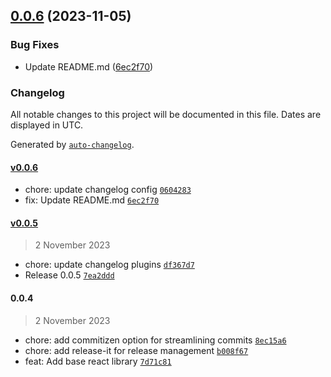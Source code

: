

## [0.0.6](https://github.com/nagaraj-real/suspense-loader/compare/v0.0.5...v0.0.6) (2023-11-05)


### Bug Fixes

* Update README.md ([6ec2f70](https://github.com/nagaraj-real/suspense-loader/commit/6ec2f70e9f2e4f5888aadc6873c8d2d7b4fff969))

### Changelog

All notable changes to this project will be documented in this file. Dates are displayed in UTC.

Generated by [`auto-changelog`](https://github.com/CookPete/auto-changelog).

#### [v0.0.6](https://github.com/nagaraj-real/suspense-loader/compare/v0.0.5...v0.0.6)

- chore: update changelog config [`0604283`](https://github.com/nagaraj-real/suspense-loader/commit/0604283db4f67755e0e1fcbdc29b017ab5a8522c)
- fix: Update README.md [`6ec2f70`](https://github.com/nagaraj-real/suspense-loader/commit/6ec2f70e9f2e4f5888aadc6873c8d2d7b4fff969)

#### [v0.0.5](https://github.com/nagaraj-real/suspense-loader/compare/0.0.4...v0.0.5)

> 2 November 2023

- chore: update changelog plugins [`df367d7`](https://github.com/nagaraj-real/suspense-loader/commit/df367d7084474f8af7f2818675f81a4b8607f4f5)
- Release 0.0.5 [`7ea2ddd`](https://github.com/nagaraj-real/suspense-loader/commit/7ea2dddac3fd76440946ded4733d0a23f3f0998f)

#### 0.0.4

> 2 November 2023

- chore: add commitizen option for streamlining commits [`8ec15a6`](https://github.com/nagaraj-real/suspense-loader/commit/8ec15a6f665b260284645fa9e2a8ca97d7401dd9)
- chore: add release-it for release management [`b008f67`](https://github.com/nagaraj-real/suspense-loader/commit/b008f677c6eea6225dcf39acc4d4ef5864576b7a)
- feat: Add base react library [`7d71c81`](https://github.com/nagaraj-real/suspense-loader/commit/7d71c814b8ffa5ce71b18ef5a906d941d95ceb5a)